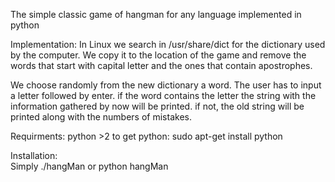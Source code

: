The simple classic game of hangman for any language implemented in python 

Implementation:
  In Linux we search in /usr/share/dict for the dictionary used by the computer. We copy it to the location of the game and       remove the words that start with capital letter and the ones that contain apostrophes.
  
  We choose randomly from the new dictionary a word. The user has to input a letter followed by enter. if the word contains the   letter the string with the information gathered by now will be printed. if not, the old string will be printed along with the   numbers of mistakes.
  
  Requirments:
    python >2
    to get python:
      sudo apt-get install python
  
 Installation:  
  Simply ./hangMan or python hangMan
